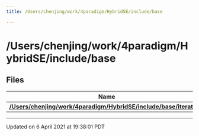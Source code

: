 ```yaml
---
title: /Users/chenjing/work/4paradigm/HybridSE/include/base

---
```

# /Users/chenjing/work/4paradigm/HybridSE/include/base

## Files

| Name           |
| -------------- |
| **[/Users/chenjing/work/4paradigm/HybridSE/include/base/iterator.h](/hybridse/usage/api/c++/Files/iterator_8h.md#file-iterator.h)**  |






-------------------------------

Updated on  6 April 2021 at 19:38:01 PDT
